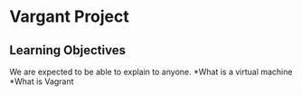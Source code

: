 # Vargant Project
## Learning Objectives
We are expected to be able to explain to anyone.
*What is a virtual machine
*What is Vagrant
